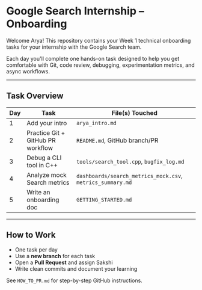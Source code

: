 #  Google Search Internship – Onboarding

Welcome Arya! This repository contains your Week 1 technical onboarding tasks for your internship with the Google Search team.

Each day you'll complete one hands-on task designed to help you get comfortable with Git, code review, debugging, experimentation metrics, and async workflows.

---

##  Task Overview

| Day | Task                                 | File(s) Touched                     |
|-----|--------------------------------------|-------------------------------------|
| 1   | Add your intro                       | `arya_intro.md`                     |
| 2   | Practice Git + GitHub PR workflow    | `README.md`, GitHub branch/PR       |
| 3   | Debug a CLI tool in C++              | `tools/search_tool.cpp`, `bugfix_log.md` |
| 4   | Analyze mock Search metrics          | `dashboards/search_metrics_mock.csv`, `metrics_summary.md` |
| 5   | Write an onboarding doc              | `GETTING_STARTED.md`                |

---

##  How to Work

- One task per day
- Use a **new branch** for each task
- Open a **Pull Request** and assign Sakshi
- Write clean commits and document your learning

See `HOW_TO_PR.md` for step-by-step GitHub instructions.
